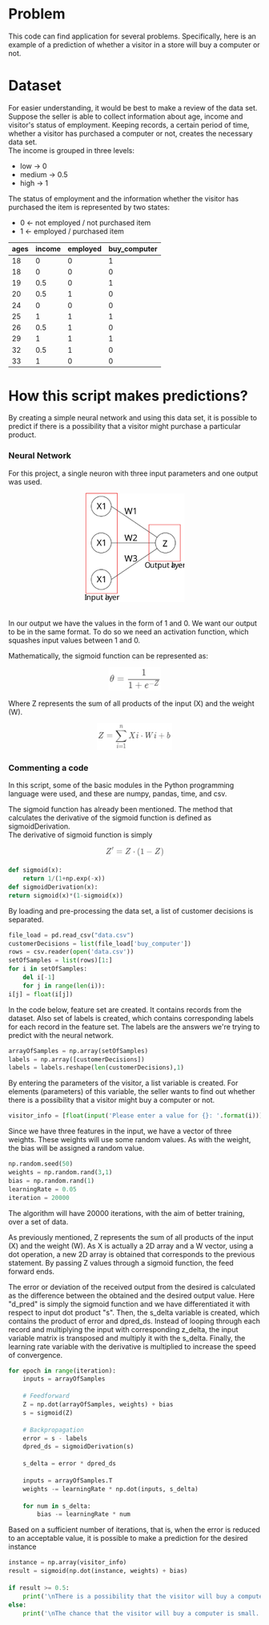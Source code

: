 # Problem
This code can find application for several problems.
Specifically, here is an example of a prediction of whether a visitor in a store will buy a computer or not.
# Dataset
For easier understanding, it would be best to make a review of the data set.
Suppose the seller is able to collect information about age, income and visitor's status of employment. Keeping records, a certain period of time, whether a visitor has purchased a computer or not, creates the necessary data set.<br>The income is grouped in three levels:
* low -> 0
* medium -> 0.5
* high -> 1

The status of employment and the information whether the visitor has purchased the item is represented by two states:
* 0 <- not employed / not purchased item
* 1 <- employed / purchased item

|ages|income|employed|buy_computer|
|----|------|--------|------------|
|18  |0     |0       |1           |
|18  |0     |0       |0           |
|19  |0.5   |0       |1           |
|20  |0.5   |1       |0           |
|24  |0     |0       |0           |
|25  |1     |1       |1           |
|26  |0.5   |1       |0           |
|29  |1     |1       |1           |
|32  |0.5   |1       |0           |
|33  |1     |0       |0           |

# How this script makes predictions?
By creating a simple neural network and using this data set, it is possible to predict if there is a possibility that a visitor might purchase a particular product.
### Neural Network
For this project, a single neuron with three input parameters and one output was used.
<p align="center"> 
<img src="./ignore/Neural_Network.svg" width="200"/>
</p><br>In our output we have the values in the form of 1 and 0. We want our output to be in the same format. To do so we need an activation function, which squashes input values between 1 and 0.

Mathematically, the sigmoid function can be represented as:

<p align="center"> 
<img src="./ignore/sigmoid.png" width="105"/>
</p>

Where Z represents the sum of all products of the input (X) and the weight (W).

<p align="center"> 
<img src="./ignore/Z.png" width="150"/>
</p>

### Commenting a code
In this script, some of the basic modules in the Python programming language were used, and these are numpy, pandas, time, and csv.

The sigmoid function has already been mentioned. The method that calculates the derivative of the sigmoid function is defined as sigmoidDerivation.
<br>The derivative of sigmoid function is simply

<p align="center"> 
<img src="./ignore/Z'.png" width="118"/>
</p>


```python
def sigmoid(x):  
    return 1/(1+np.exp(-x))
def sigmoidDerivation(x):  
return sigmoid(x)*(1-sigmoid(x))
```

By loading and pre-processing the data set, a list of customer decisions is separated.


```python
file_load = pd.read_csv("data.csv")
customerDecisions = list(file_load['buy_computer'])
rows = csv.reader(open('data.csv'))
setOfSamples = list(rows)[1:]
for i in setOfSamples:
    del i[-1]
    for j in range(len(i)):
i[j] = float(i[j])
```

In the code below, feature set are created. It contains records from the dataset. Also set of labels is created, which contains corresponding labels for each record in the feature set. The labels are the answers we're trying to predict with the neural network.


```python
arrayOfSamples = np.array(setOfSamples)  
labels = np.array([customerDecisions])  
labels = labels.reshape(len(customerDecisions),1)
```

By entering the parameters of the visitor, a list variable is created. For elements (parameters) of this variable, the seller wants to find out whether there is a possibility that a visitor might buy a computer or not.


```python
visitor_info = [float(input('Please enter a value for {}: '.format(i))) for i in ['age', 'income', 'employed']]
```

Since we have three features in the input, we have a vector of three weights. These weights will use some random values. As with the weight, the bias will be assigned a random value.


```python
np.random.seed(50)  
weights = np.random.rand(3,1)
bias = np.random.rand(1)  
learningRate = 0.05 
iteration = 20000
```

The algorithm will have 20000 iterations, with the aim of better training, over a set of data.

As previously mentioned, Z represents the sum of all products of the input (X) and the weight (W). As X is actually a 2D array and a W vector, using a dot operation, a new 2D array is obtained that corresponds to the previous statement. By passing Z values through a sigmoid function, the feed forward ends.

The error or deviation of the received output from the desired is calculated as the difference between the obtained and the desired output value.
Here "d_pred" is simply the sigmoid function and we have differentiated it with respect to input dot product "s".
Then, the s_delta variable is created, which contains the product of error and dpred_ds. Instead of looping through each record and multiplying the input with corresponding z_delta, the input variable matrix is transposed and multiply it with the s_delta. Finally, the learning rate variable with the derivative is multiplied to increase the speed of convergence.


```python
for epoch in range(iteration):  
    inputs = arrayOfSamples

    # Feedforward
    Z = np.dot(arrayOfSamples, weights) + bias
    s = sigmoid(Z)

    # Backpropagation
    error = s - labels
    dpred_ds = sigmoidDerivation(s)

    s_delta = error * dpred_ds

    inputs = arrayOfSamples.T
    weights -= learningRate * np.dot(inputs, s_delta)

    for num in s_delta:
        bias -= learningRate * num
```

Based on a sufficient number of iterations, that is, when the error is reduced to an acceptable value, it is possible to make a prediction for the desired instance


```python
instance = np.array(visitor_info)  
result = sigmoid(np.dot(instance, weights) + bias)  

if result >= 0.5:
    print('\nThere is a possibility that the visitor will buy a computer.')
else:
    print('\nThe chance that the visitor will buy a computer is small.')
```

